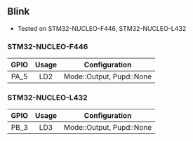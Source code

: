 ## Blink
- Tested on STM32-NUCLEO-F446, STM32-NUCLEO-L432

### STM32-NUCLEO-F446

| GPIO   |  Usage  |       Configuration       |
|:------:|:-------:|:-------------------------:|
| PA_5   |  LD2    |  Mode::Output, Pupd::None |

### STM32-NUCLEO-L432

| GPIO   |  Usage  |       Configuration       |
|:------:|:-------:|:-------------------------:|
| PB_3   |  LD3    |  Mode::Output, Pupd::None |
